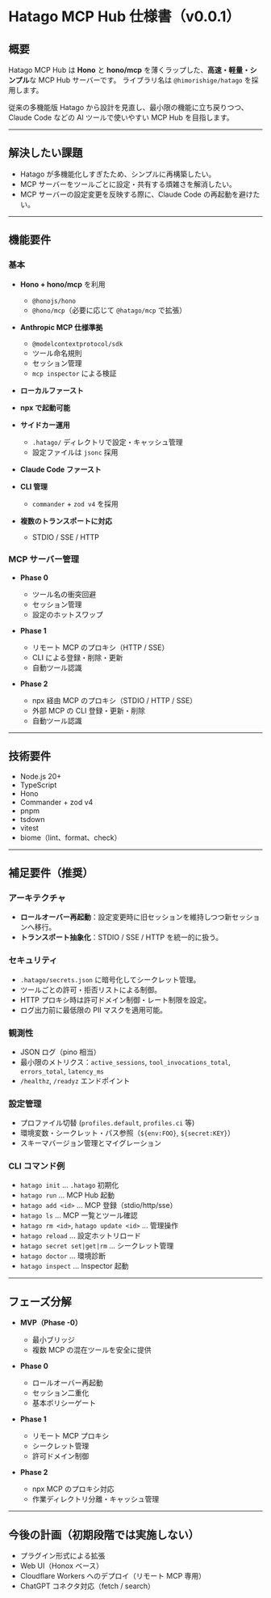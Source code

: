 # Hatago MCP Hub 仕様書（v0.0.1）

## 概要

Hatago MCP Hub は **Hono** と **hono/mcp** を薄くラップした、**高速・軽量・シンプル**な MCP Hub サーバーです。
ライブラリ名は `@himorishige/hatago` を採用します。

従来の多機能版 Hatago から設計を見直し、最小限の機能に立ち戻りつつ、Claude Code などの AI ツールで使いやすい MCP Hub を目指します。

---

## 解決したい課題

- Hatago が多機能化しすぎたため、シンプルに再構築したい。
- MCP サーバーをツールごとに設定・共有する煩雑さを解消したい。
- MCP サーバーの設定変更を反映する際に、Claude Code の再起動を避けたい。

---

## 機能要件

### 基本

- **Hono + hono/mcp** を利用
  - `@honojs/hono`
  - `@hono/mcp`（必要に応じて `@hatago/mcp` で拡張）

- **Anthropic MCP 仕様準拠**
  - `@modelcontextprotocol/sdk`
  - ツール命名規則
  - セッション管理
  - `mcp inspector` による検証

- **ローカルファースト**
- **npx で起動可能**
- **サイドカー運用**
  - `.hatago/` ディレクトリで設定・キャッシュ管理
  - 設定ファイルは `jsonc` 採用

- **Claude Code ファースト**
- **CLI 管理**
  - `commander` + `zod v4` を採用

- **複数のトランスポートに対応**
  - STDIO / SSE / HTTP

### MCP サーバー管理

- **Phase 0**
  - ツール名の衝突回避
  - セッション管理
  - 設定のホットスワップ

- **Phase 1**
  - リモート MCP のプロキシ（HTTP / SSE）
  - CLI による登録・削除・更新
  - 自動ツール認識

- **Phase 2**
  - npx 経由 MCP のプロキシ（STDIO / HTTP / SSE）
  - 外部 MCP の CLI 登録・更新・削除
  - 自動ツール認識

---

## 技術要件

- Node.js 20+
- TypeScript
- Hono
- Commander + zod v4
- pnpm
- tsdown
- vitest
- biome（lint、format、check）

---

## 補足要件（推奨）

### アーキテクチャ

- **ロールオーバー再起動**：設定変更時に旧セッションを維持しつつ新セッションへ移行。
- **トランスポート抽象化**：STDIO / SSE / HTTP を統一的に扱う。

### セキュリティ

- `.hatago/secrets.json` に暗号化してシークレット管理。
- ツールごとの許可・拒否リストによる制御。
- HTTP プロキシ時は許可ドメイン制御・レート制限を設定。
- ログ出力前に最低限の PII マスクを適用可能。

### 観測性

- JSON ログ（pino 相当）
- 最小限のメトリクス：`active_sessions`, `tool_invocations_total`, `errors_total`, `latency_ms`
- `/healthz`, `/readyz` エンドポイント

### 設定管理

- プロファイル切替 (`profiles.default`, `profiles.ci` 等)
- 環境変数・シークレット・パス参照（`${env:FOO}`, `${secret:KEY}`）
- スキーマバージョン管理とマイグレーション

### CLI コマンド例

- `hatago init` … `.hatago` 初期化
- `hatago run` … MCP Hub 起動
- `hatago add <id>` … MCP 登録（stdio/http/sse）
- `hatago ls` … MCP 一覧とツール確認
- `hatago rm <id>`, `hatago update <id>` … 管理操作
- `hatago reload` … 設定ホットリロード
- `hatago secret set|get|rm` … シークレット管理
- `hatago doctor` … 環境診断
- `hatago inspect` … Inspector 起動

---

## フェーズ分解

- **MVP（Phase -0）**
  - 最小ブリッジ
  - 複数 MCP の混在ツールを安全に提供

- **Phase 0**
  - ロールオーバー再起動
  - セッション二重化
  - 基本ポリシーゲート

- **Phase 1**
  - リモート MCP プロキシ
  - シークレット管理
  - 許可ドメイン制御

- **Phase 2**
  - npx MCP のプロキシ対応
  - 作業ディレクトリ分離・キャッシュ管理

---

## 今後の計画（初期段階では実施しない）

- プラグイン形式による拡張
- Web UI（Honox ベース）
- Cloudflare Workers へのデプロイ（リモート MCP 専用）
- ChatGPT コネクタ対応（fetch / search）
